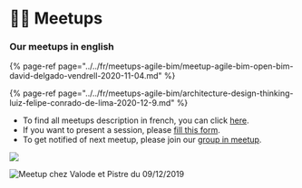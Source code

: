 # 👷‍♀️ Meetups

### Our meetups in english

{% page-ref page="../../fr/meetups-agile-bim/meetup-agile-bim-open-bim-david-delgado-vendrell-2020-11-04.md" %}

{% page-ref page="../../fr/meetups-agile-bim/architecture-design-thinking-luiz-felipe-conrado-de-lima-2020-12-9.md" %}



* To find all meetups description in french, you can click [here](../../fr/meetups-agile-bim/).
* If you want to present a session, please [fill this form](https://sebastien277352.typeform.com/to/Z1CeRnBm).
* To get notified of next meetup, please join our [group in meetup](https://www.meetup.com/fr-FR/collaborative-architecture/).



![](../../.gitbook/assets/open-source-agile-collaborative-meetup.png)

![Meetup chez Valode et Pistre du 09/12/2019](../../.gitbook/assets/photo-analisa.jpeg)

